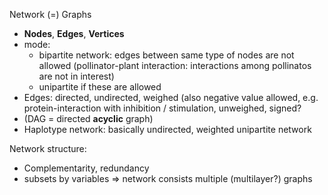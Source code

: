Network (=) Graphs

- **Nodes**, **Edges**, **Vertices**
- mode: 
	- bipartite network: edges between same type of nodes are not allowed (pollinator-plant interaction: interactions among pollinatos are not in interest)
	- unipartite if these are allowed
- Edges: directed, undirected, weighed (also negative value allowed, e.g. protein-interaction with inhibition / stimulation, unweighed, signed?
- (DAG = directed **acyclic** graph)
- Haplotype network: basically undirected, weighted unipartite network

Network structure:
- Complementarity, redundancy 
- subsets by variables => network consists multiple (multilayer?) graphs